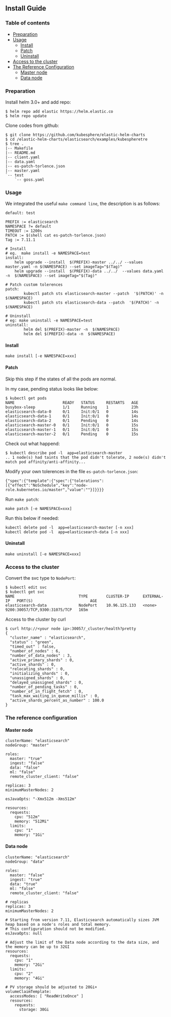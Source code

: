 ## Install Guide

### Table of contents
- [Preparation](#Preparation)
- [Usage](#Usage)
  - [Install](#install)
  - [Patch](#patch)
  - [Uninstall](#uninstall)
- [Access to the cluster](#access-to-the-cluster)
- [The Reference Configuration](#the-reference-configuration) 
  - [Master node](#master-node)
  - [Data node](#data-node)

### Preparation

Install helm 3.0+ and add repo:

```
$ helm repo add elastic https://helm.elastic.co
$ helm repo update
```

Clone codes from github:

```
$ git clone https://github.com/kubesphere/elastic-helm-charts
$ cd /elastic-helm-charts/elasticsearch/examples/kubespheretre
$ tree .
|-- Makefile
|-- README.md
|-- client.yaml
|-- data.yaml
|-- es-patch-torlence.json
|-- master.yaml
`-- test
    `-- goss.yaml
```

### Usage

We integrated the useful `make command line`, the description is as follows:

```
default: test

PREFIX := elasticsearch
NAMESPACE ?= default
TIMEOUT := 1200s
PATCH := $(shell cat es-patch-torlence.json)
Tag := 7.11.1

# Install
# eg.  make install -e NAMESPACE=test
install:
    helm upgrade --install  $(PREFIX)-master ../../ --values master.yaml -n $(NAMESPACE) --set imageTag="$(Tag)"
	helm upgrade --install  $(PREFIX)-data ../../  --values data.yaml -n  $(NAMESPACE) --set imageTag="$(Tag)"

# Patch custom tolerences 
patch:
        kubectl patch sts elasticsearch-master --patch  '$(PATCH)' -n  $(NAMESPACE)
        kubectl patch sts elasticsearch-data --patch  '$(PATCH)' -n  $(NAMESPACE)

# Uninstall
# eg: make uninstall -e NAMESPACE=test
uninstall:
        helm del $(PREFIX)-master -n  $(NAMESPACE)
        helm del $(PREFIX)-data -n  $(NAMESPACE)
```

#### Install

```
make install [-e NAMESPACE=xxx]
```

#### Patch

Skip this step if the states of all the pods are normal.

In my case, pending status looks like below:

```
$ kubectl get pods
NAME                     READY   STATUS     RESTARTS   AGE
busybox-sleep            1/1     Running    1          23h
elasticsearch-data-0     0/1     Init:0/1   0          14s
elasticsearch-data-1     0/1     Init:0/1   0          14s
elasticsearch-data-2     0/1     Pending    0          14s
elasticsearch-master-0   0/1     Init:0/1   0          15s
elasticsearch-master-1   0/1     Init:0/1   0          15s
elasticsearch-master-2   0/1     Pending    0          15s
```

Check out what happend:

```
$ kubectl describe pod -l  app=elasticsearch-master
.. 1 node(s) had taints that the pod didn't tolerate, 2 node(s) didn't match pod affinity/anti-affinity...
```

Modify your own tolerences in the file `es-patch-torlence.json`:

```
{"spec":{"template":{"spec":{"tolerations":[{"effect":"NoSchedule","key":"node-role.kubernetes.io/master","value":""}]}}}}
```

Run `make patch`:

```
make patch [-e NAMESPACE=xxx]
```

Run this below if needed:

```
kubectl delete pod -l  app=elasticsearch-master [-n xxx]
kubectl delete pod -l  app=elasticsearch-data [-n xxx]
```

#### Uninstall

```
make uninstall [-e NAMESPACE=xxx]
```

### Access to the cluster

Convert the svc type to `NodePort`:

```
$ kubectl edit svc
$ kubectl get svc 
NAME                            TYPE        CLUSTER-IP      EXTERNAL-IP   PORT(S)                         AGE
elasticsearch-data              NodePort    10.96.125.133   <none>        9200:30057/TCP,9300:31075/TCP   165m
```

Access to the cluster by curl

```
$ curl http://<your node ip>:30057/_cluster/health?pretty
{
  "cluster_name" : "elasticsearch",
  "status" : "green",
  "timed_out" : false,
  "number_of_nodes" : 6,
  "number_of_data_nodes" : 3,
  "active_primary_shards" : 0,
  "active_shards" : 0,
  "relocating_shards" : 0,
  "initializing_shards" : 0,
  "unassigned_shards" : 0,
  "delayed_unassigned_shards" : 0,
  "number_of_pending_tasks" : 0,
  "number_of_in_flight_fetch" : 0,
  "task_max_waiting_in_queue_millis" : 0,
  "active_shards_percent_as_number" : 100.0
}
```

### The reference configuration

#### Master node

```
clusterName: "elasticsearch"
nodeGroup: "master"

roles:
  master: "true"
  ingest: "false"
  data: "false"
  ml: "false"
  remote_cluster_client: "false"

replicas: 3
minimumMasterNodes: 2

esJavaOpts: "-Xmx512m -Xms512m"

resources:
  requests:
    cpu: "512m"
    memory: "512Mi"
  limits:
    cpu: "1"
    memory: "1Gi"

```

#### Data node

```
clusterName: "elasticsearch"
nodeGroup: "data"

roles:
  master: "false"
  ingest: "true"
  data: "true"
  ml: "false"
  remote_cluster_client: "false"

# replicas 
replicas: 3
minimumMasterNodes: 2

# Starting from version 7.11, Elasticsearch automatically sizes JVM heap based on a node's roles and total memory.
# This configuration should not be modified.
esJavaOpts: null

# Adjust the limit of the Data node according to the data size, and the memory can be up to 32GI
resources:
  requests:
    cpu: "1"
    memory: "2Gi"
  limits:
    cpu: "2"
    memory: "4Gi"

# PV storage should be adjusted to 20Gi+
volumeClaimTemplate:
  accessModes: [ "ReadWriteOnce" ]
  resources:
    requests:
      storage: 30Gi
```

